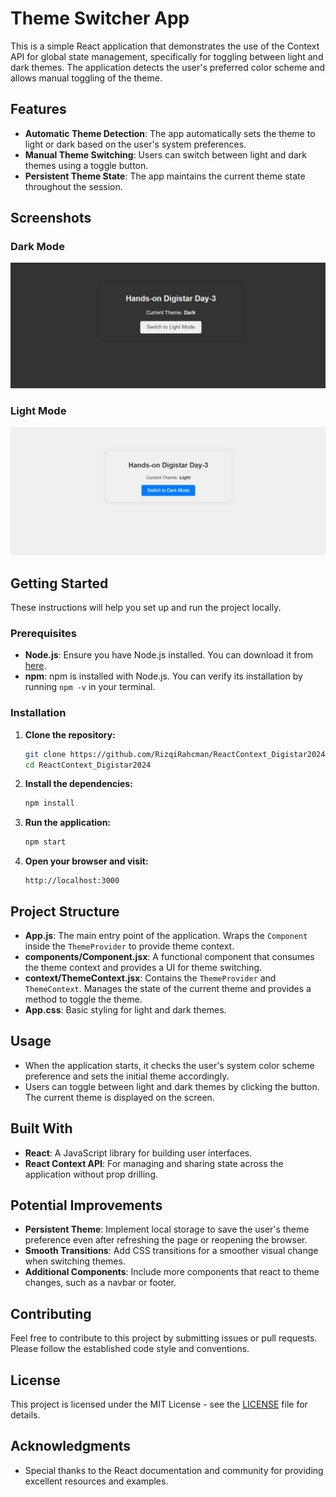 # Theme Switcher App

This is a simple React application that demonstrates the use of the Context API for global state management, specifically for toggling between light and dark themes. The application detects the user's preferred color scheme and allows manual toggling of the theme.

## Features

- **Automatic Theme Detection**: The app automatically sets the theme to light or dark based on the user's system preferences.
- **Manual Theme Switching**: Users can switch between light and dark themes using a toggle button.
- **Persistent Theme State**: The app maintains the current theme state throughout the session.

## Screenshots

### Dark Mode

![Dark Mode Screenshot](screenshots/dark-mode-screenshot.png)

### Light Mode

![Light Mode Screenshot](screenshots/light-mode-screenshot.png)

## Getting Started

These instructions will help you set up and run the project locally.

### Prerequisites

- **Node.js**: Ensure you have Node.js installed. You can download it from [here](https://nodejs.org/).
- **npm**: npm is installed with Node.js. You can verify its installation by running `npm -v` in your terminal.

### Installation

1. **Clone the repository:**

   ```bash
   git clone https://github.com/RizqiRahcman/ReactContext_Digistar2024.git
   cd ReactContext_Digistar2024
   ```

2. **Install the dependencies:**

   ```bash
   npm install
   ```

3. **Run the application:**

   ```bash
   npm start
   ```

4. **Open your browser and visit:**

   ```
   http://localhost:3000
   ```

## Project Structure

- **App.js**: The main entry point of the application. Wraps the `Component` inside the `ThemeProvider` to provide theme context.
- **components/Component.jsx**: A functional component that consumes the theme context and provides a UI for theme switching.
- **context/ThemeContext.jsx**: Contains the `ThemeProvider` and `ThemeContext`. Manages the state of the current theme and provides a method to toggle the theme.
- **App.css**: Basic styling for light and dark themes.

## Usage

- When the application starts, it checks the user's system color scheme preference and sets the initial theme accordingly.
- Users can toggle between light and dark themes by clicking the button. The current theme is displayed on the screen.

## Built With

- **React**: A JavaScript library for building user interfaces.
- **React Context API**: For managing and sharing state across the application without prop drilling.

## Potential Improvements

- **Persistent Theme**: Implement local storage to save the user's theme preference even after refreshing the page or reopening the browser.
- **Smooth Transitions**: Add CSS transitions for a smoother visual change when switching themes.
- **Additional Components**: Include more components that react to theme changes, such as a navbar or footer.

## Contributing

Feel free to contribute to this project by submitting issues or pull requests. Please follow the established code style and conventions.

## License

This project is licensed under the MIT License - see the [LICENSE](LICENSE) file for details.

## Acknowledgments

- Special thanks to the React documentation and community for providing excellent resources and examples.
